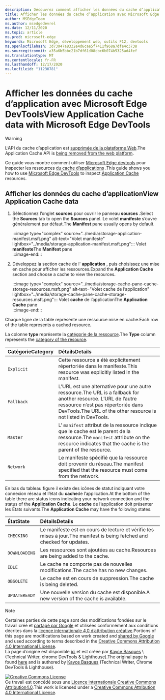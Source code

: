 ```yaml
---
description: Découvrez comment afficher les données du cache d’application à partir du panneau application de Microsoft Edge DevTools.
title: Afficher les données du cache d’application avec Microsoft Edge DevTools
author: MSEdgeTeam
ms.author: msedgedevrel
ms.date: 12/11/2020
ms.topic: article
ms.prod: microsoft-edge
keywords: Microsoft Edge, développement web, outils F12, devtools
ms.openlocfilehash: 3d73047a8332e4d6cae5f7411f968a7dfe4c3738
ms.sourcegitcommit: a35a6b5bbc21b7df61d08cbc6b074b5325ad4fef
ms.translationtype: MT
ms.contentlocale: fr-FR
ms.lasthandoff: 12/17/2020
ms.locfileid: "11230781"
---
```

<!-- Copyright Kayce Basques 

   Licensed under the Apache License, Version 2.0 (the "License");
   you may not use this file except in compliance with the License.
   You may obtain a copy of the License at

       https://www.apache.org/licenses/LICENSE-2.0

   Unless required by applicable law or agreed to in writing, software
   distributed under the License is distributed on an "AS IS" BASIS,
   WITHOUT WARRANTIES OR CONDITIONS OF ANY KIND, either express or implied.
   See the License for the specific language governing permissions and
   limitations under the License.  -->  

# <span data-ttu-id="0621d-104">Afficher les données du cache d’application avec Microsoft Edge DevTools</span><span class="sxs-lookup"><span data-stu-id="0621d-104">View Application Cache data with Microsoft Edge DevTools</span></span>  

> [!WARNING]
> <span data-ttu-id="0621d-105">L’API du cache d’application est [supprimée de la plateforme Web][HTMLStandardOfflineWebApplications].</span><span class="sxs-lookup"><span data-stu-id="0621d-105">The Application Cache API is [being removed from the web platform][HTMLStandardOfflineWebApplications].</span></span>  

<span data-ttu-id="0621d-106">Ce guide vous montre comment utiliser [Microsoft Edge devtools][MicrosoftEdgeDevTools] pour inspecter les ressources [du cache d’applications][MDNWebAPIsWindowApplicationCache] .</span><span class="sxs-lookup"><span data-stu-id="0621d-106">This guide shows you how to use [Microsoft Edge DevTools][MicrosoftEdgeDevTools] to inspect [Application Cache][MDNWebAPIsWindowApplicationCache] resources.</span></span>  

## <span data-ttu-id="0621d-107">Afficher les données du cache d’application</span><span class="sxs-lookup"><span data-stu-id="0621d-107">View Application Cache data</span></span>  

1.  <span data-ttu-id="0621d-108">Sélectionnez l’onglet **sources** pour ouvrir le panneau **sources** .</span><span class="sxs-lookup"><span data-stu-id="0621d-108">Select the **Sources** tab to open the **Sources** panel.</span></span>  <span data-ttu-id="0621d-109">Le volet **manifeste** s’ouvre généralement par défaut.</span><span class="sxs-lookup"><span data-stu-id="0621d-109">The **Manifest** pane usually opens by default.</span></span>  
    
    :::image type="complex" source="../media/storage-application-manifest.msft.png" alt-text="Volet manifeste" lightbox="../media/storage-application-manifest.msft.png":::
       <span data-ttu-id="0621d-111">Volet **manifeste**</span><span class="sxs-lookup"><span data-stu-id="0621d-111">The **Manifest** pane</span></span>  
    :::image-end:::  

1.  <span data-ttu-id="0621d-112">Développez la section cache de l' **application** , puis choisissez une mise en cache pour afficher les ressources.</span><span class="sxs-lookup"><span data-stu-id="0621d-112">Expand the **Application Cache** section and choose a cache to view the resources.</span></span>  
    
    :::image type="complex" source="../media/storage-cache-pane-cache-storage-resources.msft.png" alt-text="Volet cache de l’application" lightbox="../media/storage-cache-pane-cache-storage-resources.msft.png":::
       <span data-ttu-id="0621d-114">Volet **cache** de l’application</span><span class="sxs-lookup"><span data-stu-id="0621d-114">The **Application Cache** pane</span></span>  
    :::image-end:::  

<span data-ttu-id="0621d-115">Chaque ligne de la table représente une ressource mise en cache.</span><span class="sxs-lookup"><span data-stu-id="0621d-115">Each row of the table represents a cached resource.</span></span>  

<span data-ttu-id="0621d-116">La colonne **type** représente la [catégorie de la ressource][MDNHTMLResourcesInAnApplicationCache].</span><span class="sxs-lookup"><span data-stu-id="0621d-116">The **Type** column represents the [category of the resource][MDNHTMLResourcesInAnApplicationCache].</span></span>  

| <span data-ttu-id="0621d-117">Catégorie</span><span class="sxs-lookup"><span data-stu-id="0621d-117">Category</span></span> | <span data-ttu-id="0621d-118">Détails</span><span class="sxs-lookup"><span data-stu-id="0621d-118">Details</span></span> |  
|:--- |:--- |  
| `Explicit` | <span data-ttu-id="0621d-119">Cette ressource a été explicitement répertoriée dans le manifeste.</span><span class="sxs-lookup"><span data-stu-id="0621d-119">This resource was explicitly listed in the manifest.</span></span> |  
| `Fallback` | <span data-ttu-id="0621d-120">L’URL est une alternative pour une autre ressource.</span><span class="sxs-lookup"><span data-stu-id="0621d-120">The URL is a fallback for another resource.</span></span>  <span data-ttu-id="0621d-121">L’URL de l’autre ressource n’est pas répertoriée dans DevTools.</span><span class="sxs-lookup"><span data-stu-id="0621d-121">The URL of the other resource is not listed in DevTools.</span></span> |  
| `Master` | <span data-ttu-id="0621d-122">L' `manifest` attribut de la ressource indique que le cache est le parent de la ressource.</span><span class="sxs-lookup"><span data-stu-id="0621d-122">The `manifest` attribute on the resource indicates that the cache is the parent of the resource.</span></span> |  
| `Network` | <span data-ttu-id="0621d-123">Le manifeste spécifié que la ressource doit provenir du réseau.</span><span class="sxs-lookup"><span data-stu-id="0621d-123">The manifest specified that the resource must come from the network.</span></span> |  

<!--todo:  replace "Master" phrasing if possible.  -->  

<span data-ttu-id="0621d-124">En bas du tableau figure il existe des icônes de statut indiquant votre connexion réseau et l’état du **cache**de l’application.</span><span class="sxs-lookup"><span data-stu-id="0621d-124">At the bottom of the table there are status icons indicating your network connection and the status of the **Application Cache**.</span></span>  <span data-ttu-id="0621d-125">Le **cache** de l’application doit présenter les États suivants.</span><span class="sxs-lookup"><span data-stu-id="0621d-125">The **Application Cache** may have the following states.</span></span>  

| <span data-ttu-id="0621d-126">État</span><span class="sxs-lookup"><span data-stu-id="0621d-126">State</span></span> | <span data-ttu-id="0621d-127">Détails</span><span class="sxs-lookup"><span data-stu-id="0621d-127">Details</span></span> |  
|:--- |:--- |  
| `CHECKING` | <span data-ttu-id="0621d-128">Le manifeste est en cours de lecture et vérifie les mises à jour.</span><span class="sxs-lookup"><span data-stu-id="0621d-128">The manifest is being fetched and checked for updates.</span></span> |  
| `DOWNLOADING` | <span data-ttu-id="0621d-129">Les ressources sont ajoutées au cache.</span><span class="sxs-lookup"><span data-stu-id="0621d-129">Resources are being added to the cache.</span></span> |  
| `IDLE` | <span data-ttu-id="0621d-130">Le cache ne comporte pas de nouvelles modifications.</span><span class="sxs-lookup"><span data-stu-id="0621d-130">The cache has no new changes.</span></span> |  
| `OBSOLETE` | <span data-ttu-id="0621d-131">Le cache est en cours de suppression.</span><span class="sxs-lookup"><span data-stu-id="0621d-131">The cache is being deleted.</span></span> |  
| `UPDATEREADY` |  <span data-ttu-id="0621d-132">Une nouvelle version du cache est disponible.</span><span class="sxs-lookup"><span data-stu-id="0621d-132">A new version of the cache is available.</span></span> |  

<!-- links -->  

[MicrosoftEdgeDevTools]: ../../devtools-guide-chromium/index.md "Outils de développement Microsoft Edge (chrome) | Documents Microsoft"  

[HTMLStandardOfflineWebApplications]: https://html.spec.whatwg.org/multipage/offline.html#offline "Applications Web hors connexion-norme HTML"  

[MDNHTMLResourcesInAnApplicationCache]: https://developer.mozilla.org/docs/Web/HTML/Using_the_application_cache#Resources_in_an_application_cache "Ressources dans le cache de l’application | MDN"  
[MDNWebAPIsWindowApplicationCache]: https://developer.mozilla.org/docs/Web/API/Window/applicationCache "Window. applicationCache-API Web | MDN"  

> [!NOTE]
> <span data-ttu-id="0621d-137">Certaines parties de cette page sont des modifications fondées sur le travail créé et [partagé par Google][GoogleSitePolicies] et utilisées conformément aux conditions décrites dans la [licence internationale 4,0 d’attribution créative][CCA4IL].</span><span class="sxs-lookup"><span data-stu-id="0621d-137">Portions of this page are modifications based on work created and [shared by Google][GoogleSitePolicies] and used according to terms described in the [Creative Commons Attribution 4.0 International License][CCA4IL].</span></span>  
> <span data-ttu-id="0621d-138">La page d’origine est disponible [ici](https://developers.google.com/web/tools/chrome-devtools/storage/applicationcache) et est créée par [Kayce Basques][KayceBasques] \ (Technical Writer, chrome DevTools \& Lighthouse\).</span><span class="sxs-lookup"><span data-stu-id="0621d-138">The original page is found [here](https://developers.google.com/web/tools/chrome-devtools/storage/applicationcache) and is authored by [Kayce Basques][KayceBasques] \(Technical Writer, Chrome DevTools \& Lighthouse\).</span></span>  

[![Creative Commons License][CCby4Image]][CCA4IL]  
<span data-ttu-id="0621d-140">Ce travail est concédé sous une [Licence internationale Creative Commons Attribution4.0][CCA4IL].</span><span class="sxs-lookup"><span data-stu-id="0621d-140">This work is licensed under a [Creative Commons Attribution 4.0 International License][CCA4IL].</span></span>  

[CCA4IL]: https://creativecommons.org/licenses/by/4.0  
[CCby4Image]: https://i.creativecommons.org/l/by/4.0/88x31.png  
[GoogleSitePolicies]: https://developers.google.com/terms/site-policies  
[KayceBasques]: https://developers.google.com/web/resources/contributors/kaycebasques  
